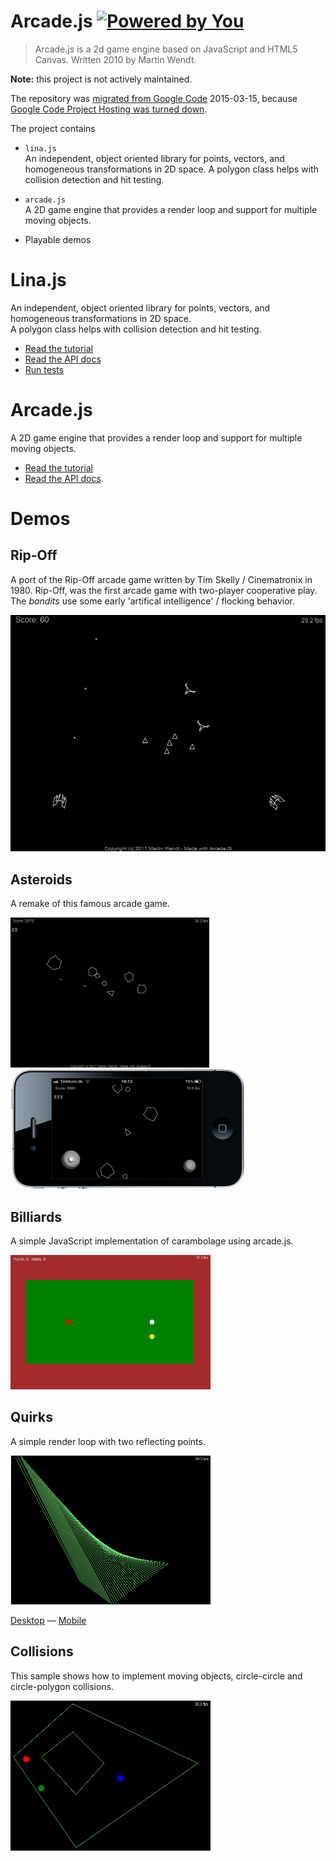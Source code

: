 # Arcade.js [![Powered by You](http://sapegin.github.io/powered-by-you/badge.svg)](http://sapegin.github.io/powered-by-you/)

> Arcade.js is a 2d game engine based on JavaScript and HTML5 Canvas.
> Written 2010 by Martin Wendt.

**Note:** this project is not actively maintained.

The repository was [migrated from Google Code](https://code.google.com/p/arcade-js/) 2015-03-15,
because [Google Code Project Hosting was turned down](http://google-opensource.blogspot.de/2015/03/farewell-to-google-code.html).

The project contains
  
  - `lina.js`<br>
    An independent, object oriented library for points, vectors, and homogeneous 
    transformations in 2D space.
    A polygon class helps with collision detection and hit testing.

  - `arcade.js`<br>
    A 2D game engine that provides a render loop and support for multiple
    moving objects.

  - Playable demos


# Lina.js

An independent, object oriented library for points, vectors, and homogeneous 
transformations in 2D space.<br>
A polygon class helps with collision detection and hit testing.

  - [Read the tutorial](https://cdn.rawgit.com/mar10/arcade-js/master/doc/lina-js_tutorial.pdf)
  - [Read the API docs](https://cdn.rawgit.com/mar10/arcade-js/master/doc/jsdocs/lina.js/jsdoc/index.html)
  - [Run tests](https://cdn.rawgit.com/mar10/arcade-js/master/src/lina.js/test/test.html)


# Arcade.js

A 2D game engine that provides a render loop and support for multiple moving objects.

  - [Read the tutorial](https://cdn.rawgit.com/mar10/arcade-js/master/doc/arcade-js_tutorial.pdf)
  - [Read the API docs](https://cdn.rawgit.com/mar10/arcade-js/master/doc/jsdocs/arcade.js/jsdoc/index.html).


# Demos

## Rip-Off

A port of the Rip-Off arcade game written by Tim Skelly / Cinematronix in 1980.
Rip-Off, was the first arcade game with two-player cooperative play. The *bandits* 
use some early 'artifical intelligence' / flocking behavior.

[![Rip-Off demo](src/demos/rip-off/screenshot-1.png?raw=true)](https://cdn.rawgit.com/mar10/arcade-js/master/src/demos/rip-off/index.html)


## Asteroids

A remake of this famous arcade game.

[![Asteroids Demo](src/demos/asteroids/screenshot-3.png?raw=true)](https://cdn.rawgit.com/mar10/arcade-js/master/src/demos/asteroids/index.html) 
[![Asteroids Demo (mobile version)](src/demos/asteroids/screenshot-2.png?raw=true)](https://cdn.rawgit.com/mar10/arcade-js/master/src/demos/asteroids/index.html)


## Billiards

A simple JavaScript implementation of carambolage using arcade.js.

[![Billiards demo](src/demos/billiards/screenshot-1.png?raw=true)](https://cdn.rawgit.com/mar10/arcade-js/master/src/demos/billiards/jsBilliards.html)


## Quirks

A simple render loop with two reflecting points.

[![Quirks demo](src/demos/quirks/screenshot-1.png?raw=true)](https://cdn.rawgit.com/mar10/arcade-js/master/src/demos/quirks/jsQuirks.html)

[Desktop](https://cdn.rawgit.com/mar10/arcade-js/master/src/demos/quirks/jsQuirks-mobile.html)
&mdash; [Mobile](https://cdn.rawgit.com/mar10/arcade-js/master/src/demos/quirks/jsQuirks-mobile.html)


## Collisions

This sample shows how to implement moving objects, circle-circle and circle-polygon
collisions.

[![Collisions demo](src/demos/collisions/screenshot-1.png?raw=true)](https://cdn.rawgit.com/mar10/arcade-js/master/src/demos/collisions/game.html)
